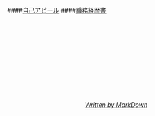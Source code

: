 
####[自己アピール](/static/appeal.html)
####[職務経歴書](/static/history.html)

<div style="text-align: center;margin-top: 200px">
	<i><a href="/">Written by MarkDown</a></i>
</div>